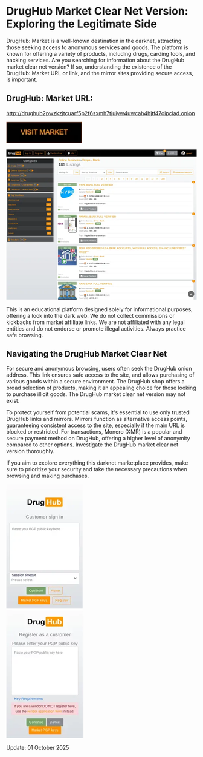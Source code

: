 # DrugHub Market Clear Net Version: Exploring the Legitimate Side

DrugHub: Market is a well-known destination in the darknet, attracting those seeking access to anonymous services and goods. The platform is known for offering a variety of products, including drugs, carding tools, and hacking services. Are you searching for information about the DrugHub market clear net version? If so, understanding the existence of the DrugHub: Market URL or link, and the mirror sites providing secure access, is important.

## DrugHub: Market URL:

http://drughub2pwzkzjtcuarf5p2f6sxmh7tjuiyw4uwcah4hjtf47oipciad.onion

[<img src="/snapshots/area.webp" width="200">](http://drughub2pwzkzjtcuarf5p2f6sxmh7tjuiyw4uwcah4hjtf47oipciad.onion)


<a href="http://drughub2pwzkzjtcuarf5p2f6sxmh7tjuiyw4uwcah4hjtf47oipciad.onion"><img src="/snapshots/unit.webp" alt="image" style="max-width: 100%;"><a>

This is an educational platform designed solely for informational purposes, offering a look into the dark web. We do not collect commissions or kickbacks from market affiliate links. We are not affiliated with any legal entities and do not endorse or promote illegal activities. Always practice safe browsing.

## Navigating the DrugHub Market Clear Net

For secure and anonymous browsing, users often seek the DrugHub onion address. This link ensures safe access to the site, and allows purchasing of various goods within a secure environment. The DrugHub shop offers a broad selection of products, making it an appealing choice for those looking to purchase illicit goods. The DrugHub market clear net version may not exist.

To protect yourself from potential scams, it's essential to use only trusted DrugHub links and mirrors. Mirrors function as alternative access points, guaranteeing consistent access to the site, especially if the main URL is blocked or restricted. For transactions, Monero (XMR) is a popular and secure payment method on DrugHub, offering a higher level of anonymity compared to other options. Investigate the DrugHub market clear net version thoroughly.

If you aim to explore everything this darknet marketplace provides, make sure to prioritize your security and take the necessary precautions when browsing and making purchases.


<a href="http://drughub2pwzkzjtcuarf5p2f6sxmh7tjuiyw4uwcah4hjtf47oipciad.onion"><img src="/snapshots/batch.webp" alt="image" style="max-width: 100%;"><a>  
<a href="http://drughub2pwzkzjtcuarf5p2f6sxmh7tjuiyw4uwcah4hjtf47oipciad.onion"><img src="/snapshots/divider.webp" alt="image" style="max-width: 100%;"><a>





Update:  01 October 2025